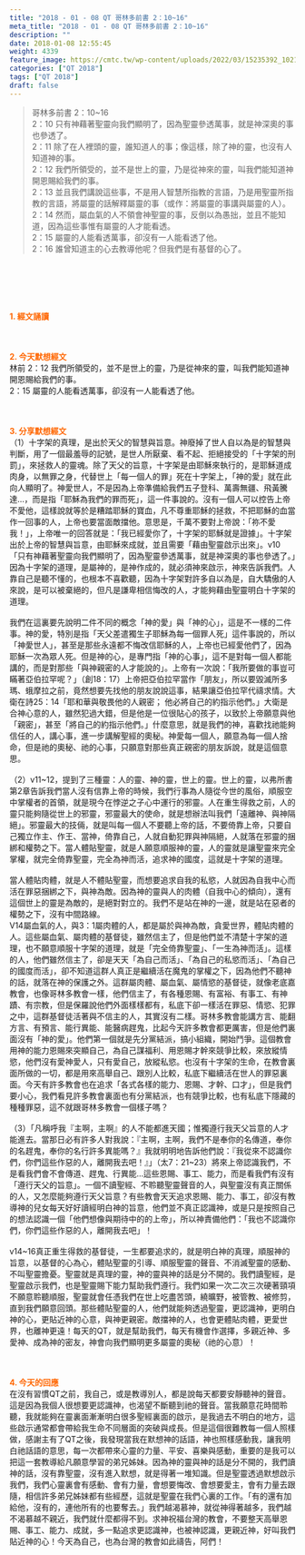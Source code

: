 ```yaml
---
title: "2018 - 01 - 08 QT 哥林多前書 2：10~16"
meta_title: "2018 - 01 - 08 QT 哥林多前書 2：10~16"
description: ""
date: 2018-01-08 12:55:45
weight: 4339
feature_image: https://cmtc.tw/wp-content/uploads/2022/03/15235392_10211799862337740_180693556567566654_o-1.webp
categories: ["QT 2018"]
tags: ["QT 2018"]
draft: false
---
```


<blockquote>哥林多前書 2：10~16<br />
2：10 只有神藉著聖靈向我們顯明了，因為聖靈參透萬事，就是神深奧的事也參透了。<br />
2：11 除了在人裡頭的靈，誰知道人的事；像這樣，除了神的靈，也沒有人知道神的事。<br />
2：12 我們所領受的，並不是世上的靈，乃是從神來的靈，叫我們能知道神開恩賜給我們的事。<br />
2：13 並且我們講說這些事，不是用人智慧所指教的言語，乃是用聖靈所指教的言語，將屬靈的話解釋屬靈的事（或作：將屬靈的事講與屬靈的人）。<br />
2：14 然而，屬血氣的人不領會神聖靈的事，反倒以為愚拙，並且不能知道，因為這些事惟有屬靈的人才能看透。<br />
2：15 屬靈的人能看透萬事，卻沒有一人能看透了他。<br />
2：16 誰曾知道主的心去教導他呢？但我們是有基督的心了。</blockquote><br />
&nbsp;<br />
<br />
&nbsp;<br />
<br />
<span style="color: #ff6600;"><strong>1. </strong><strong>經文誦讀</strong></span><br />
<br />
<span style="color: #ff6600;"><strong> </strong></span><br />
<br />
<span style="color: #ff6600;"><strong>2. 今天默想</strong><strong>經文<br />
</strong></span>林前 2：12 我們所領受的，並不是世上的靈，乃是從神來的靈，叫我們能知道神開恩賜給我們的事。<br />
2：15 屬靈的人能看透萬事，卻沒有一人能看透了他。<br />
<br />
&nbsp;<br />
<br />
<span style="color: #ff6600;"><strong>3. 分享默想經文<br />
</strong></span>（1）十字架的真理，是出於天父的智慧與旨意。神廢掉了世人自以為是的智慧與判斷，用了一個最羞辱的記號，是世人所厭棄、看不起、拒絕接受的「十字架的刑罰」，來拯救人的靈魂。除了天父的旨意，十字架是由耶穌來執行的，是耶穌道成肉身，以無罪之身，代替世上「每一個人的罪」死在十字架上，「神的愛」就在此向人顯明了。神愛世人，不是因為上帝準備給我們五子登科、萬壽無疆、飛黃騰達…，而是指「耶穌為我們的罪而死」，這一件事說的。沒有一個人可以控告上帝不愛他，這樣說就等於是糟踏耶穌的寶血，凡不尊重耶穌的拯救，不把耶穌的血當作一回事的人，上帝也要當面敵擋他。意思是，千萬不要對上帝說：「祢不愛我！」，上帝唯一的回答就是：「我已經愛你了，十字架的耶穌就是證據」。十字架出於上帝的智慧與旨意，由耶穌來成就，並且需要「藉由聖靈啟示出來」。v10「只有神藉著聖靈向我們顯明了，因為聖靈參透萬事，就是神深奧的事也參透了。」因為十字架的道理，是屬神的，是神作成的，就必須神來啟示，神來告訴我們。人靠自己是聽不懂的，也根本不喜歡聽，因為十字架對許多自以為是，自大驕傲的人來說，是可以被棄絕的，但凡是謙卑相信悔改的人，才能夠藉由聖靈明白十字架的道理。<br />
<br />
我們在這裏要先說明二件不同的概念「神的愛」與「神的心」，這是不一樣的二件事。神的愛，特別是指「天父差遣獨生子耶穌為每一個罪人死」這件事說的，所以「神愛世人」，甚至是那些永遠都不悔改信耶穌的人，上帝也已經愛他們了，因為耶穌一次為眾人死。但是神的心，是專門指「神的心事」，這不是對每一個人都能講的，而是對那些「與神親密的人才能說的」。上帝有一次說：「我所要做的事豈可瞞著亞伯拉罕呢？」（創18：17）上帝把亞伯拉罕當作「朋友」，所以要毀滅所多瑪、蛾摩拉之前，竟然想要先找他的朋友說說這事，結果讓亞伯拉罕代禱求情。大衛在詩25：14「耶和華與敬畏他的人親密； 他必將自己的約指示他們。」大衛是合神心意的人，雖然犯過大錯，但是他是一位很貼心的孩子，以致於上帝願意與他「親密」，甚至「將自己的約指示他們。」什麼意思，就是我們的神，喜歡找祂能夠信任的人，講心事，進一步講解聖經的奧秘。神愛每一個人，願意為每一個人捨命，但是祂的奧秘、祂的心事，只願意對那些真正親密的朋友訴說，就是這個意思。<br />
<br />
（2）v11~12，提到了三種靈：人的靈、神的靈，世上的靈。世上的靈，以弗所書第2章告訴我們當人沒有信靠上帝的時候，我們行事為人隨從今世的風俗，順服空中掌權者的首領，就是現今在悖逆之子心中運行的邪靈。人在重生得救之前，人的靈只能夠隨從世上的邪靈，邪靈最大的使命，就是想辦法叫我們「遠離神、與神隔絕」。邪靈最大的技倆，就是叫每一個人不要聽上帝的話，不要倚靠上帝，只要自己獨立作主、作王、當神，倚靠自己，人就自動犯罪與神隔絕，人就落在邪靈的捆綁和權勢之下。當人體貼聖靈，就是人願意順服神的靈，人的靈就是讓聖靈來完全掌權，就完全倚靠聖靈，完全為神而活，追求神的國度，這就是十字架的道理。<br />
<br />
當人體貼肉體，就是人不體貼聖靈，而想要追求自我的私慾，人就因為自我中心而活在罪惡捆綁之下，與神為敵。因為神的靈與人的肉體（自我中心的傾向），還有這個世上的靈是為敵的，是絕對對立的。我們不是站在神的一邊，就是站在惡者的權勢之下，沒有中間路線。<br />
V14屬血氣的人，與3：1屬肉體的人，都是屬於與神為敵，貪愛世界，體貼肉體的人。這些屬血氣、屬肉體的基督徒，雖然信主了，但是他們並不清楚十字架的道理，也不願意順服十字架的道理，就是「完全倚靠聖靈」、「一生為神而活」。這樣的人，他們雖然信主了，卻是天天「為自己而活」、「為自己的私慾而活」、「為自己的國度而活」，卻不知道這群人真正是繼續活在魔鬼的掌權之下，因為他們不聽神的話，就落在神的保護之外。這群屬肉體、屬血氣、屬情慾的基督徒，就像老底嘉教會，也像哥林多教會一樣，他們信主了，有各種恩賜、有富裕、有事工、有神蹟、有宗教，但是保羅說他們外面樣樣都有，私底下卻一樣活在罪惡、情慾、犯罪之中，這群基督徒活著與不信主的人，其實沒有二樣。哥林多教會能講方言、能翻方言、有預言、能行異能、能醫病趕鬼，比起今天許多教會都更厲害，但是他們裏面沒有「神的愛」。他們第一個就是先分黨結派，搞小組織，開始鬥爭。這個教會用神的能力恩賜來突顯自己，為自己謀福利、用恩賜才幹來競爭比較，來放縱情慾，他們沒有愛神愛人，只有愛自己，放縱私慾。也沒有十字架的生命，在教會裏面所做的一切，都是用來高舉自己、跟別人比較，私底下繼續活在世人的罪惡裏面。今天有許多教會也在追求「各式各樣的能力、恩賜、才幹、口才」，但是我們要小心，我們看見許多教會裏面也有分黨結派，也有競爭比較，也有私底下隱藏的種種罪惡，這不就跟哥林多教會一個樣子嗎？<br />
<br />
（3）「凡稱呼我『主啊，主啊』的人不能都進天國；惟獨遵行我天父旨意的人才能進去。當那日必有許多人對我說：『主啊，主啊，我們不是奉你的名傳道，奉你的名趕鬼，奉你的名行許多異能嗎？』我就明明地告訴他們說：『我從來不認識你們，你們這些作惡的人，離開我去吧！』」（太7：21~23）將來上帝認識我們，不是看我們會不會傳道、趕鬼、行異能…這些恩賜、事工、能力，而是看我們有沒有「遵行天父的旨意」。一個不讀聖經、不聆聽聖靈聲音的人，與聖靈沒有真正關係的人，又怎麼能夠遵行天父旨意？有些教會天天追求恩賜、能力、事工，卻沒有教導神的兒女每天好好讀經明白神的旨意，他們並不真正認識神，或是只是按照自己的想法認識一個「他們想像與期待中的的上帝」，所以神責備他們：「我也不認識你們，你們這些作惡的人，離開我去吧」！<br />
<br />
v14~16真正重生得救的基督徒，一生都要追求的，就是明白神的真理，順服神的旨意，以基督的心為心，體貼聖靈的引導、順服聖靈的聲音、不消滅聖靈的感動、不叫聖靈擔憂。聖靈就是真理的靈，神的靈與神的話是分不開的。我們讀聖經，是聖靈啟示我們，也是聖靈賜下能力幫助我們遵行。我們如果一次二次三次硬著頸項不願意聆聽順服，聖靈就會任憑我們在世上吃盡苦頭，繞曠野，被管教、被修剪，直到我們願意回頭。那些體貼聖靈的人，他們就能夠透過聖靈，更認識神，更明白神的心，更貼近神的心意，與神更親密。敵擋神的人，也會更體貼肉體，更愛世界，也離神更遠！每天的QT，就是幫助我們，每天有機會作選擇，多親近神、多愛神、成為神的密友，神會向我們顯明更多屬靈的奧秘（祂的心意）！<br />
<br />
&nbsp;<br />
<br />
<span style="color: #ff6600;"><strong>4. 今天的回應<br />
</strong></span>在沒有習慣QT之前，我自己，或是教導別人，都是說每天都要安靜聽神的聲音。這是因為我個人很想要更認識神，也渴望不斷聽到祂的聲音。當我願意花時間聆聽，我就能夠在靈裏面漸漸明白很多聖經裏面的啟示，是我過去不明白的地方，這些啟示通常都會帶給我生命不同層面的突破與成長。但是這個很難教每一個人照樣做，感謝主有了QT之後，我發現當我在默想神的話語，神也照樣感動我，讓我明白祂話語的意思，每一次都帶來心靈的力量、平安、喜樂與感動，重要的是我可以把這一套教導給凡願意學習的弟兄姊妹。因為神的靈與神的話是分不開的，我們讀神的話，沒有靠聖靈，沒有進入默想，就是得著一堆知識。但是聖靈透過默想啟示我們，我們心靈裏會有感動、會有力量，會想要悔改、會想要愛主，會有力量去跟隨，相信許多弟兄姊妹都有些經歷，這就是聖靈在我們心裏的工作。「有的還有加給他，沒有的，連他所有的也要奪去。」我們越渴慕神，就從神得著越多，我們越不渴慕越不親近，我們就什麼都得不到。求神祝福台灣的教會，不要整天高舉恩賜、事工、能力、成就，多一點追求更認識神，也被神認識，更親近神，好叫我們貼近神的心！今天為自己，也為台灣的教會如此禱告，阿們！<br />
<br />
&nbsp;<br />
<br />
&nbsp;
        